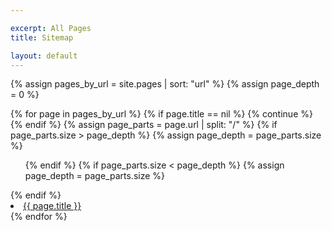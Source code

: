 ```yaml
---

excerpt: All Pages
title: Sitemap

layout: default
---
```



{% assign pages_by_url = site.pages | sort: "url" %}
{% assign page_depth = 0 %}

{% for page in pages_by_url %}
    {% if page.title == nil %}
        {% continue %}
    {% endif %}
    {% assign page_parts = page.url | split: "/" %}
    {% if page_parts.size > page_depth %}
    {% assign page_depth = page_parts.size %}
<ul>
    {% endif %}       
    {% if page_parts.size < page_depth %}
    {% assign page_depth = page_parts.size %}
</ul>
    {% endif %}
<li>
<a href='{{page.url}}'>{{ page.title }}</a>
</li>      
{% endfor %}
